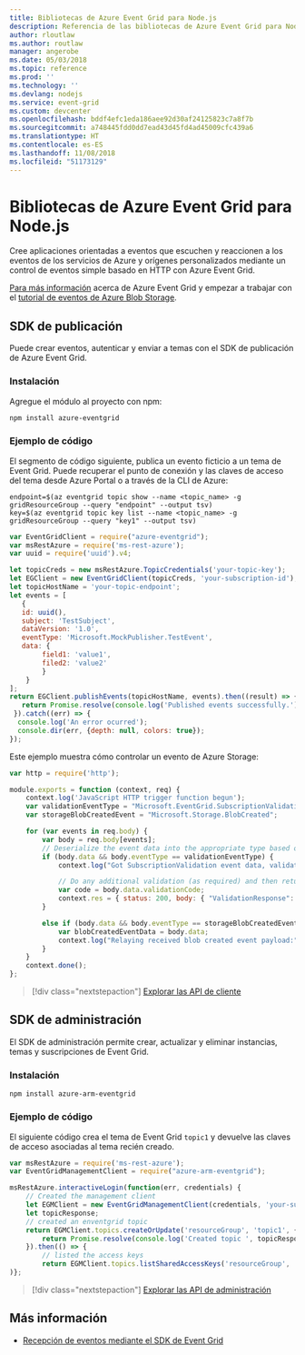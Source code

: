 ```yaml
---
title: Bibliotecas de Azure Event Grid para Node.js
description: Referencia de las bibliotecas de Azure Event Grid para Node.js
author: rloutlaw
ms.author: routlaw
manager: angerobe
ms.date: 05/03/2018
ms.topic: reference
ms.prod: ''
ms.technology: ''
ms.devlang: nodejs
ms.service: event-grid
ms.custom: devcenter
ms.openlocfilehash: bddf4efc1eda186aee92d30af24125823c7a8f7b
ms.sourcegitcommit: a748445fdd0dd7ead43d45fd4ad45009cfc439a6
ms.translationtype: HT
ms.contentlocale: es-ES
ms.lasthandoff: 11/08/2018
ms.locfileid: "51173129"
---
```

# <a name="azure-event-grid-libraries-for-nodejs"></a>Bibliotecas de Azure Event Grid para Node.js

Cree aplicaciones orientadas a eventos que escuchen y reaccionen a los eventos de los servicios de Azure y orígenes personalizados mediante un control de eventos simple basado en HTTP con Azure Event Grid.

[Para más información](/azure/event-grid/overview) acerca de Azure Event Grid y empezar a trabajar con el [tutorial de eventos de Azure Blob Storage](/azure/storage/blobs/storage-blob-event-quickstart). 

## <a name="publish-sdk"></a>SDK de publicación

Puede crear eventos, autenticar y enviar a temas con el SDK de publicación de Azure Event Grid.

### <a name="installation"></a>Instalación

Agregue el módulo al proyecto con npm:

```bash
npm install azure-eventgrid
```

### <a name="example-code"></a>Ejemplo de código

El segmento de código siguiente, publica un evento ficticio a un tema de Event Grid. Puede recuperar el punto de conexión y las claves de acceso del tema desde Azure Portal o a través de la CLI de Azure:

```azurecli-interactive
endpoint=$(az eventgrid topic show --name <topic_name> -g gridResourceGroup --query "endpoint" --output tsv)
key=$(az eventgrid topic key list --name <topic_name> -g gridResourceGroup --query "key1" --output tsv)
```

```javascript
var EventGridClient = require("azure-eventgrid");
var msRestAzure = require('ms-rest-azure');
var uuid = require('uuid').v4;

let topicCreds = new msRestAzure.TopicCredentials('your-topic-key');
let EGClient = new EventGridClient(topicCreds, 'your-subscription-id');
let topicHostName = 'your-topic-endpoint';
let events = [
   {
   id: uuid(),
   subject: 'TestSubject',
   dataVersion: '1.0',
   eventType: 'Microsoft.MockPublisher.TestEvent',
   data: {
        field1: 'value1',
        filed2: 'value2'
        }
    }
];
return EGClient.publishEvents(topicHostName, events).then((result) => {
   return Promise.resolve(console.log('Published events successfully.'));
 }).catch((err) => {
  console.log('An error ocurred');
  console.dir(err, {depth: null, colors: true});
});
```

Este ejemplo muestra cómo controlar un evento de Azure Storage:

```javascript
var http = require('http');

module.exports = function (context, req) {
    context.log('JavaScript HTTP trigger function begun');
    var validationEventType = "Microsoft.EventGrid.SubscriptionValidationEvent";
    var storageBlobCreatedEvent = "Microsoft.Storage.BlobCreated";

    for (var events in req.body) {
        var body = req.body[events];
        // Deserialize the event data into the appropriate type based on event type  
        if (body.data && body.eventType == validationEventType) {
            context.log("Got SubscriptionValidation event data, validation code: " + body.data.validationCode + " topic: " + body.topic);

            // Do any additional validation (as required) and then return back the below response
            var code = body.data.validationCode;
            context.res = { status: 200, body: { "ValidationResponse": code } };
        }

        else if (body.data && body.eventType == storageBlobCreatedEvent) {
            var blobCreatedEventData = body.data;
            context.log("Relaying received blob created event payload:" + JSON.stringify(blobCreatedEventData));
        }
    }
    context.done();
};
```

> [!div class="nextstepaction"]
> [Explorar las API de cliente](/javascript/api/overview/azure/eventgrid/client)

## <a name="management-sdk"></a>SDK de administración

El SDK de administración permite crear, actualizar y eliminar instancias, temas y suscripciones de Event Grid.

### <a name="installation"></a>Instalación

```
npm install azure-arm-eventgrid
```

### <a name="example-code"></a>Ejemplo de código

El siguiente código crea el tema de Event Grid `topic1` y devuelve las claves de acceso asociadas al tema recién creado.

```javascript
var msRestAzure = require('ms-rest-azure');
var EventGridManagementClient = require("azure-arm-eventgrid");

msRestAzure.interactiveLogin(function(err, credentials) {
    // Created the management client
    let EGMClient = new EventGridManagementClient(credentials, 'your-subscription-id');
    let topicResponse;
    // created an enventgrid topic
    return EGMClient.topics.createOrUpdate('resourceGroup', 'topic1', { location: 'westus' }).then((topicResponse) => {
        return Promise.resolve(console.log('Created topic ', topicResponse));
    }).then(() => {
        // listed the access keys
        return EGMClient.topics.listSharedAccessKeys('resourceGroup', 'topic1')}
)};
```

> [!div class="nextstepaction"]
> [Explorar las API de administración](/javascript/api/overview/azure/eventgrid/management)

## <a name="learn-more"></a>Más información

- [Recepción de eventos mediante el SDK de Event Grid](/azure/event-grid/receive-events)
